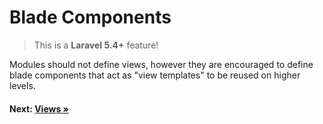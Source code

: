 # Blade Components

> This is a **Laravel 5.4+** feature!

Modules should not define views, however they are encouraged to define blade components that act as "view templates" to be reused on higher levels.

#### Next: [Views &raquo;](views.md)
